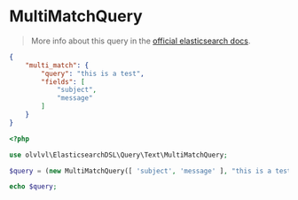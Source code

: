 # MultiMatchQuery

> More info about this query in the [official elasticsearch docs][1].

```json
{
    "multi_match": {
        "query": "this is a test",
        "fields": [
            "subject",
            "message"
        ]
    }
}
```

```php
<?php

use olvlvl\ElasticsearchDSL\Query\Text\MultiMatchQuery;

$query = (new MultiMatchQuery([ 'subject', 'message' ], "this is a test"));

echo $query;
```

[1]: https://www.elastic.co/guide/en/elasticsearch/reference/5.6/query-dsl-multi-match-query.html
